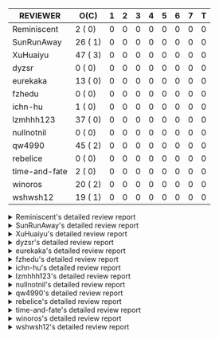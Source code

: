 |   REVIEWER    |  O(C)   | 1 | 2 | 3 | 4 | 5 | 6 | 7 | T |
|---------------|---------|---|---|---|---|---|---|---|---|
| Reminiscent   |  2 ( 0) | 0 | 0 | 0 | 0 | 0 | 0 | 0 | 0 |
| SunRunAway    | 26 ( 1) | 0 | 0 | 0 | 0 | 0 | 0 | 0 | 0 |
| XuHuaiyu      | 47 ( 3) | 0 | 0 | 0 | 0 | 0 | 0 | 0 | 0 |
| dyzsr         |  0 ( 0) | 0 | 0 | 0 | 0 | 0 | 0 | 0 | 0 |
| eurekaka      | 13 ( 0) | 0 | 0 | 0 | 0 | 0 | 0 | 0 | 0 |
| fzhedu        |  0 ( 0) | 0 | 0 | 0 | 0 | 0 | 0 | 0 | 0 |
| ichn-hu       |  1 ( 0) | 0 | 0 | 0 | 0 | 0 | 0 | 0 | 0 |
| lzmhhh123     | 37 ( 0) | 0 | 0 | 0 | 0 | 0 | 0 | 0 | 0 |
| nullnotnil    |  0 ( 0) | 0 | 0 | 0 | 0 | 0 | 0 | 0 | 0 |
| qw4990        | 45 ( 2) | 0 | 0 | 0 | 0 | 0 | 0 | 0 | 0 |
| rebelice      |  0 ( 0) | 0 | 0 | 0 | 0 | 0 | 0 | 0 | 0 |
| time-and-fate |  2 ( 0) | 0 | 0 | 0 | 0 | 0 | 0 | 0 | 0 |
| winoros       | 20 ( 2) | 0 | 0 | 0 | 0 | 0 | 0 | 0 | 0 |
| wshwsh12      | 19 ( 1) | 0 | 0 | 0 | 0 | 0 | 0 | 0 | 0 |


<details> 
  <summary>Reminiscent's detailed review report</summary> 

## To Be Reviewed

|    REPO    |                                                                   PR                                                                   | C | LASTED |
|------------|----------------------------------------------------------------------------------------------------------------------------------------|---|--------|
| tidb/21896 | [planner: fix union doesn't handle collate correctly (#21854)](https://github.com/pingcap/tidb/pull/21896)                             |   | 58d19h |
| tidb/22354 | [planner: do not cache prepared plan if optimization depends on mutable constant (#22349)](https://github.com/pingcap/tidb/pull/22354) |   | 36d22h |


## Reviewed in Last 7 Days

| REPO | PR | C | D | R |
|------|----|---|---|---|


</details> 


<details> 
  <summary>SunRunAway's detailed review report</summary> 

## To Be Reviewed

|     REPO     |                                                                  PR                                                                   | C | LASTED  |
|--------------|---------------------------------------------------------------------------------------------------------------------------------------|---|---------|
| docs-cn/4669 | [sql-optimization: extended statistics documentation](https://github.com/pingcap/docs-cn/pull/4669)                                   |   | 127d17h |
| docs-cn/4913 | [explain: add indexes](https://github.com/pingcap/docs-cn/pull/4913)                                                                  |   | 93d17h  |
| tidb/19178   | [executor: Refactor probe channel](https://github.com/pingcap/tidb/pull/19178)                                                        |   | 188d16h |
| docs-cn/4933 | [explain: add joins](https://github.com/pingcap/docs-cn/pull/4933)                                                                    |   | 89d20h  |
| tidb/19347   | [executor: support new syntax `create/drop binding for digest` for tidb dashboard usage](https://github.com/pingcap/tidb/pull/19347)  |   | 180d23h |
| tidb/19807   | [executor: parallel evaluation for hash aggregate distinct](https://github.com/pingcap/tidb/pull/19807)                               |   | 166d10h |
| tidb/19900   | [executor: enable inline projection for sort&topN](https://github.com/pingcap/tidb/pull/19900)                                        | Y | 161d18h |
| tidb/20140   | [expressions: Support `bin-to-uuid` and `uuid-to-bin`](https://github.com/pingcap/tidb/pull/20140)                                    |   | 148d22h |
| tidb/20220   | [*: new secondary index value format](https://github.com/pingcap/tidb/pull/20220)                                                     |   | 145d16h |
| tidb/20360   | [planner: refine explain info for batch cop](https://github.com/pingcap/tidb/pull/20360)                                              |   | 131d22h |
| tidb/20765   | [planner: support stable result mode](https://github.com/pingcap/tidb/pull/20765)                                                     |   | 107d16h |
| tidb/21207   | [planner: fix the inappropriate out-of-range range estimation rule](https://github.com/pingcap/tidb/pull/21207)                       |   | 86d18h  |
| tidb/21277   | [executor: fix split table with large integers](https://github.com/pingcap/tidb/pull/21277)                                           |   | 84d19h  |
| tidb/21381   | [*: optimize analyze cluster index table](https://github.com/pingcap/tidb/pull/21381)                                                 |   | 79d17h  |
| tidb/21386   | [expression: Disable cast decimal as string push down to TiFlash](https://github.com/pingcap/tidb/pull/21386)                         |   | 79d16h  |
| tidb/21834   | [planner: enhanced index range calculation plan](https://github.com/pingcap/tidb/pull/21834)                                          |   | 63d18h  |
| tidb/21876   | [planner: bypass the DNF restriction if index merge hint is specified (#20799)](https://github.com/pingcap/tidb/pull/21876)           |   | 61d19h  |
| tidb/21878   | [planner: do not push down lock to pointGet/bacthPointGet when selection exists](https://github.com/pingcap/tidb/pull/21878)          |   | 61d18h  |
| tidb/21956   | [planner/preprocessor: disallow into-outfile clause in some place](https://github.com/pingcap/tidb/pull/21956)                        |   | 56d22h  |
| tidb/22026   | [expression: separated arithmeticPlusIntSig](https://github.com/pingcap/tidb/pull/22026)                                              |   | 54d20h  |
| tidb/22043   | [planner, executor: enhance the limit pushdown rule.](https://github.com/pingcap/tidb/pull/22043)                                     |   | 52d10h  |
| tidb/22114   | [test: fix globalkilltest (#21987)](https://github.com/pingcap/tidb/pull/22114)                                                       |   | 49d12h  |
| tidb/22181   | [planner, expression: fix error when using IN combined with subquery (#22080)](https://github.com/pingcap/tidb/pull/22181)            |   | 43d17h  |
| tidb/22217   | [*: rewrite origin SQL with default DB for SQL bindings (#21275)](https://github.com/pingcap/tidb/pull/22217)                         |   | 42d17h  |
| tidb/22365   | [planner: check index valid while forUpdateRead (#22152)](https://github.com/pingcap/tidb/pull/22365)                                 |   | 36d19h  |
| tidb/22379   | [[experiment] executor: allow aggregation to spill disk when running out of memory quota](https://github.com/pingcap/tidb/pull/22379) |   | 35d19h  |


## Reviewed in Last 7 Days

| REPO | PR | C | D | R |
|------|----|---|---|---|


</details> 


<details> 
  <summary>XuHuaiyu's detailed review report</summary> 

## To Be Reviewed

|     REPO     |                                                                              PR                                                                              | C | LASTED  |
|--------------|--------------------------------------------------------------------------------------------------------------------------------------------------------------|---|---------|
| tidb/19900   | [executor: enable inline projection for sort&topN](https://github.com/pingcap/tidb/pull/19900)                                                               | Y | 161d18h |
| docs-cn/5323 | [Update parameter type description](https://github.com/pingcap/docs-cn/pull/5323)                                                                            |   | 30d18h  |
| tidb/19957   | [executor: add builtin aggregate function `json_arrayagg`](https://github.com/pingcap/tidb/pull/19957)                                                       | Y | 159d13h |
| tidb/20040   | [planner, expression: take NullFlag into consideration when optimize the `int non-const` <cmp > `non-int const`](https://github.com/pingcap/tidb/pull/20040) | Y | 154d13h |
| tidb/20140   | [expressions: Support `bin-to-uuid` and `uuid-to-bin`](https://github.com/pingcap/tidb/pull/20140)                                                           |   | 148d22h |
| tidb/20311   | [expression: fix overflow error when convert bit to int64 (#20266)](https://github.com/pingcap/tidb/pull/20311)                                              |   | 140d21h |
| tidb/20576   | [*: fix stats feedback after tableReader handle multiple ranges](https://github.com/pingcap/tidb/pull/20576)                                                 |   | 119d12h |
| tidb/20790   | [collation: add pinyin collation for chinese charset support](https://github.com/pingcap/tidb/pull/20790)                                                    |   | 106d20h |
| tidb/20905   | [planner: fix statement-optimize not work in `TryFastPlan`](https://github.com/pingcap/tidb/pull/20905)                                                      |   | 103d17h |
| tidb/20972   | [expression: POC implementation of Vitess hashing algorithm.](https://github.com/pingcap/tidb/pull/20972)                                                    |   | 99d0h   |
| tidb/21064   | [planner, executor: fix cast not check error](https://github.com/pingcap/tidb/pull/21064)                                                                    |   | 94d8h   |
| tidb/21149   | [executor:Add runtime stat for IndexMergeReaderExecutor (#20653)](https://github.com/pingcap/tidb/pull/21149)                                                |   | 90d14h  |
| tidb/21228   | [executor: return the result immediately when combining LIMIT row_count with DISTINCT](https://github.com/pingcap/tidb/pull/21228)                           |   | 86d13h  |
| tidb/21304   | [executor: Add the HashAggExec runtime information (#20577)](https://github.com/pingcap/tidb/pull/21304)                                                     |   | 84d12h  |
| tidb/21334   | [*: make rollback work on user-defined variables](https://github.com/pingcap/tidb/pull/21334)                                                                |   | 83d13h  |
| tidb/21340   | [executor: initialize expensive query handler on domain creation](https://github.com/pingcap/tidb/pull/21340)                                                |   | 82d23h  |
| tidb/21476   | [planner: check for decimal format in cast expr (#20836)](https://github.com/pingcap/tidb/pull/21476)                                                        |   | 76d15h  |
| tidb/21536   | [executor: add slow-log file meta cache to avoid repeat read file meta information](https://github.com/pingcap/tidb/pull/21536)                              |   | 72d14h  |
| tidb/21564   | [ddl: fix Incorrect behavior of NO_ZERO_DATE when altering table](https://github.com/pingcap/tidb/pull/21564)                                                |   | 71d15h  |
| tidb/21626   | [test: convert test to benchmard test to make ci stable (#21616)](https://github.com/pingcap/tidb/pull/21626)                                                |   | 69d22h  |
| tidb/21680   | [planner: report error when ORDER BY conflicts with DISTINCT (#21286)](https://github.com/pingcap/tidb/pull/21680)                                           |   | 68d16h  |
| tidb/21853   | [expression: fix compatibility behaviors in time_format with MySQL (#21559)](https://github.com/pingcap/tidb/pull/21853)                                     |   | 62d18h  |
| tidb/21896   | [planner: fix union doesn't handle collate correctly (#21854)](https://github.com/pingcap/tidb/pull/21896)                                                   |   | 58d19h  |
| tidb/22014   | [executor: fix unstable test Issue16696 (#22009)](https://github.com/pingcap/tidb/pull/22014)                                                                |   | 55d16h  |
| tidb/22131   | [privilege: remove leading and trailing space when create user and role](https://github.com/pingcap/tidb/pull/22131)                                         |   | 48d19h  |
| tidb/22149   | [session: set process info before building plan (#22101)](https://github.com/pingcap/tidb/pull/22149)                                                        |   | 44d19h  |
| tidb/22163   | [expression: separated arithmeticMinusIntSig](https://github.com/pingcap/tidb/pull/22163)                                                                    |   | 44d13h  |
| tidb/22186   | [executor: fix select into outfile with year type column has no data (#22175)](https://github.com/pingcap/tidb/pull/22186)                                   |   | 43d16h  |
| tidb/22294   | [planner, table: optimize the list partition pruner for range query](https://github.com/pingcap/tidb/pull/22294)                                             |   | 40d19h  |
| tidb/22307   | [ddl: fix update can see columns not public](https://github.com/pingcap/tidb/pull/22307)                                                                     |   | 40d15h  |
| tidb/22381   | [planner: check schema stale for plan cache when forUpdateRead](https://github.com/pingcap/tidb/pull/22381)                                                  |   | 35d14h  |
| tidb/22407   | [types: fix return err when decimal from string value](https://github.com/pingcap/tidb/pull/22407)                                                           |   | 33d19h  |
| tidb/22418   | [expression: Optimize builtinArithmeticModRealSig and builtinGreatestDecimalSig using MergeNull method](https://github.com/pingcap/tidb/pull/22418)          |   | 30d23h  |
| tidb/22426   | [expression: fix bugs in builtinfunction ArithmeticMinusInt logic](https://github.com/pingcap/tidb/pull/22426)                                               |   | 30d16h  |
| tidb/22432   | [types,execute: fix errcode return like mysql when inserting incorrect int value ](https://github.com/pingcap/tidb/pull/22432)                               |   | 29d21h  |
| tidb/22472   | [planner, statistics: build the global statistics for the partition table](https://github.com/pingcap/tidb/pull/22472)                                       |   | 27d16h  |
| tidb/22507   | [types: fix the bug about the wrong query result for decimal type ](https://github.com/pingcap/tidb/pull/22507)                                              |   | 23d23h  |
| tidb/22616   | [expression: from_unixtime accept 64-bit integers](https://github.com/pingcap/tidb/pull/22616)                                                               |   | 19d23h  |
| tidb/22617   | [metrics: fix wrong bucket name of coprocessor cache (#22454)](https://github.com/pingcap/tidb/pull/22617)                                                   |   | 19d22h  |
| tidb/22624   | [ planner: not pruning column used by union scan condition (#21640)](https://github.com/pingcap/tidb/pull/22624)                                             |   | 19d16h  |
| tidb/22640   | [*: refactor ExecuteInternal to return single resultset (#22546)](https://github.com/pingcap/tidb/pull/22640)                                                |   | 16d20h  |
| tidb/22696   | [expression: enable arithmetic Mod push down](https://github.com/pingcap/tidb/pull/22696)                                                                    |   | 14d17h  |
| tidb/22711   | [executor: Fix inline schema name](https://github.com/pingcap/tidb/pull/22711)                                                                               |   | 14d11h  |
| tidb/22722   | [planner, errno: make error code of ErrMixOfGroupFuncAndFields consistent with MySQL](https://github.com/pingcap/tidb/pull/22722)                            |   | 13d20h  |
| tidb/22736   | [executor: fix load data losing connection when batch_dml_size is set (#22724)](https://github.com/pingcap/tidb/pull/22736)                                  |   | 12d23h  |
| tidb/22737   | [executor: fix load data losing connection when batch_dml_size is set (#22724)](https://github.com/pingcap/tidb/pull/22737)                                  |   | 12d23h  |
| tidb/22770   | [planner,cascade: remove useless codes](https://github.com/pingcap/tidb/pull/22770)                                                                          |   | 2d12h   |


## Reviewed in Last 7 Days

| REPO | PR | C | D | R |
|------|----|---|---|---|


</details> 


<details> 
  <summary>dyzsr's detailed review report</summary> 

## To Be Reviewed

| REPO | PR | C | LASTED |
|------|----|---|--------|


## Reviewed in Last 7 Days

| REPO | PR | C | D | R |
|------|----|---|---|---|


</details> 


<details> 
  <summary>eurekaka's detailed review report</summary> 

## To Be Reviewed

|    REPO    |                                                                   PR                                                                   | C | LASTED  |
|------------|----------------------------------------------------------------------------------------------------------------------------------------|---|---------|
| tidb/19347 | [executor: support new syntax `create/drop binding for digest` for tidb dashboard usage](https://github.com/pingcap/tidb/pull/19347)   |   | 180d23h |
| tidb/20877 | [statistics: collect index usage information](https://github.com/pingcap/tidb/pull/20877)                                              |   | 104d16h |
| tidb/21444 | [planner: ignore anonymous index while tiflash replica is available](https://github.com/pingcap/tidb/pull/21444)                       |   | 77d12h  |
| tidb/21680 | [planner: report error when ORDER BY conflicts with DISTINCT (#21286)](https://github.com/pingcap/tidb/pull/21680)                     |   | 68d16h  |
| tidb/21994 | [range: fix overflow value access index ](https://github.com/pingcap/tidb/pull/21994)                                                  |   | 55d22h  |
| tidb/22342 | [session: fix two cases when updating bind info (#22338)](https://github.com/pingcap/tidb/pull/22342)                                  |   | 37d18h  |
| tidb/22354 | [planner: do not cache prepared plan if optimization depends on mutable constant (#22349)](https://github.com/pingcap/tidb/pull/22354) |   | 36d22h  |
| tidb/22369 | [session: fix the duplicate binding case when updating bind info (#22367)](https://github.com/pingcap/tidb/pull/22369)                 |   | 36d17h  |
| tidb/22416 | [core: fix subQuery at projection in only_full_group](https://github.com/pingcap/tidb/pull/22416)                                      |   | 32d11h  |
| tidb/22559 | [planner: split test data from test cases in cbo_test.go](https://github.com/pingcap/tidb/pull/22559)                                  |   | 21d19h  |
| tidb/22725 | [planner, distsql: fix the behaviour of building ranges for TiFlash](https://github.com/pingcap/tidb/pull/22725)                       |   | 13d19h  |
| tidb/22733 | [bindinfo: use new sql apis (#22653)](https://github.com/pingcap/tidb/pull/22733)                                                      |   | 13d15h  |
| tidb/22734 | [bindinfo: use new sql apis (#22653)](https://github.com/pingcap/tidb/pull/22734)                                                      |   | 13d15h  |


## Reviewed in Last 7 Days

| REPO | PR | C | D | R |
|------|----|---|---|---|


</details> 


<details> 
  <summary>fzhedu's detailed review report</summary> 

## To Be Reviewed

| REPO | PR | C | LASTED |
|------|----|---|--------|


## Reviewed in Last 7 Days

| REPO | PR | C | D | R |
|------|----|---|---|---|


</details> 


<details> 
  <summary>ichn-hu's detailed review report</summary> 

## To Be Reviewed

|    REPO    |                                                            PR                                                            | C | LASTED |
|------------|--------------------------------------------------------------------------------------------------------------------------|---|--------|
| tidb/21853 | [expression: fix compatibility behaviors in time_format with MySQL (#21559)](https://github.com/pingcap/tidb/pull/21853) |   | 62d18h |


## Reviewed in Last 7 Days

| REPO | PR | C | D | R |
|------|----|---|---|---|


</details> 


<details> 
  <summary>lzmhhh123's detailed review report</summary> 

## To Be Reviewed

|     REPO     |                                                                  PR                                                                   | C | LASTED  |
|--------------|---------------------------------------------------------------------------------------------------------------------------------------|---|---------|
| tidb/19347   | [executor: support new syntax `create/drop binding for digest` for tidb dashboard usage](https://github.com/pingcap/tidb/pull/19347)  |   | 180d23h |
| docs-cn/4913 | [explain: add indexes](https://github.com/pingcap/docs-cn/pull/4913)                                                                  |   | 93d17h  |
| tidb/20444   | [expression: add json_merge_patch](https://github.com/pingcap/tidb/pull/20444)                                                        |   | 126d21h |
| tidb/20465   | [expression: add uuidShortFunction](https://github.com/pingcap/tidb/pull/20465)                                                       |   | 125d19h |
| tidb/20642   | [executor: modify admin executors to support partitioned table with global index](https://github.com/pingcap/tidb/pull/20642)         |   | 114d15h |
| tidb/20825   | [executor: add diagnosis rule to check Transparent Huge Pages(THP) enabled (#20611)](https://github.com/pingcap/tidb/pull/20825)      |   | 105d18h |
| tidb/20903   | [planner: fix confused and unnecessary double-projection in plans.](https://github.com/pingcap/tidb/pull/20903)                       |   | 103d17h |
| tidb/21018   | [planner: don't push down null sensitive join conditions (#19620)](https://github.com/pingcap/tidb/pull/21018)                        |   | 97d16h  |
| tidb/21195   | [brie: integrate lightning to suport IMPORT statement](https://github.com/pingcap/tidb/pull/21195)                                    |   | 86d22h  |
| tidb/21334   | [*: make rollback work on user-defined variables](https://github.com/pingcap/tidb/pull/21334)                                         |   | 83d13h  |
| tidb/21347   | [session: make rollback work on global variables](https://github.com/pingcap/tidb/pull/21347)                                         |   | 82d19h  |
| tidb/21401   | [expression: incompatibility with MySQL for ADDTIME()](https://github.com/pingcap/tidb/pull/21401)                                    |   | 79d11h  |
| tidb/21444   | [planner: ignore anonymous index while tiflash replica is available](https://github.com/pingcap/tidb/pull/21444)                      |   | 77d12h  |
| tidb/21487   | [*: ensure TABLE statement works](https://github.com/pingcap/tidb/pull/21487)                                                         |   | 76d4h   |
| tidb/21641   | [executor: Fix pessimistic lock doesn't work on the partition table for subquery/joins](https://github.com/pingcap/tidb/pull/21641)   |   | 69d17h  |
| tidb/21651   | [planner: allow filter condition pushing down to IndexScan for prefix index](https://github.com/pingcap/tidb/pull/21651)              |   | 69d13h  |
| tidb/21680   | [planner: report error when ORDER BY conflicts with DISTINCT (#21286)](https://github.com/pingcap/tidb/pull/21680)                    |   | 68d16h  |
| tidb/21954   | [planner/cascades: add rule `PushSelDownApply`](https://github.com/pingcap/tidb/pull/21954)                                           |   | 56d23h  |
| tidb/22126   | [*: add `sys` schema, `sys.SCHEMA_UNUSED_INDEXES` view and `sys.SCHEMA_INDEX_USAGE` view](https://github.com/pingcap/tidb/pull/22126) |   | 48d19h  |
| tidb/22149   | [session: set process info before building plan (#22101)](https://github.com/pingcap/tidb/pull/22149)                                 |   | 44d19h  |
| tidb/22188   | [planner: do not use indexMerge when the path only use a single index (#22168)](https://github.com/pingcap/tidb/pull/22188)           |   | 43d13h  |
| tidb/22361   | [table: fix insert into _tidb_rowid panic and rebase it if needed (#22062)](https://github.com/pingcap/tidb/pull/22361)               |   | 36d20h  |
| tidb/22372   | [executor: fix SelectForUpdate in decorrelated subquery under pessimistic mode](https://github.com/pingcap/tidb/pull/22372)           |   | 36d9h   |
| tidb/22426   | [expression: fix bugs in builtinfunction ArithmeticMinusInt logic](https://github.com/pingcap/tidb/pull/22426)                        |   | 30d16h  |
| tidb/22430   | [*: refactor table.Table interface, clean up unnecessay methods](https://github.com/pingcap/tidb/pull/22430)                          |   | 29d23h  |
| tidb/22433   | [statistics: merge partition-level TopN to global-level TopN](https://github.com/pingcap/tidb/pull/22433)                             |   | 29d19h  |
| tidb/22463   | [executor: make memory tracker for aggregate more accurate.](https://github.com/pingcap/tidb/pull/22463)                              |   | 27d23h  |
| tidb/22478   | [planner, executor: fix query partition table with global unique index get wrong result](https://github.com/pingcap/tidb/pull/22478)  |   | 27d13h  |
| tidb/22631   | [executor: refine window processor](https://github.com/pingcap/tidb/pull/22631)                                                       |   | 17d22h  |
| tidb/22656   | [*: move new api out of session package (#22591)](https://github.com/pingcap/tidb/pull/22656)                                         |   | 16d0h   |
| tidb/22657   | [*: move new api out of session package (#22591)](https://github.com/pingcap/tidb/pull/22657)                                         |   | 16d0h   |
| tidb/22662   | [planner/core: let mpp support partition tables](https://github.com/pingcap/tidb/pull/22662)                                          |   | 15d18h  |
| tidb/22699   | [brie: add error info column and history backup/restore info in sql](https://github.com/pingcap/tidb/pull/22699)                      |   | 14d16h  |
| tidb/22714   | [executor: add close recordSet in executor](https://github.com/pingcap/tidb/pull/22714)                                               |   | 13d23h  |
| tidb/22728   | [store/tikv_driver:move MemManager from KVStore to tikvStore](https://github.com/pingcap/tidb/pull/22728)                             |   | 13d18h  |
| tidb/22734   | [bindinfo: use new sql apis (#22653)](https://github.com/pingcap/tidb/pull/22734)                                                     |   | 13d15h  |
| tidb/22752   | [server, sessionctx: Support for the status command of MySQL Shell](https://github.com/pingcap/tidb/pull/22752)                       |   | 12d1h   |


## Reviewed in Last 7 Days

| REPO | PR | C | D | R |
|------|----|---|---|---|


</details> 


<details> 
  <summary>nullnotnil's detailed review report</summary> 

## To Be Reviewed

| REPO | PR | C | LASTED |
|------|----|---|--------|


## Reviewed in Last 7 Days

| REPO | PR | C | D | R |
|------|----|---|---|---|


</details> 


<details> 
  <summary>qw4990's detailed review report</summary> 

## To Be Reviewed

|    REPO    |                                                                           PR                                                                           | C | LASTED  |
|------------|--------------------------------------------------------------------------------------------------------------------------------------------------------|---|---------|
| tidb/19029 | [types: fix unexpected NOT_NULL flags](https://github.com/pingcap/tidb/pull/19029)                                                                     |   | 195d22h |
| tidb/20354 | [planner: rename relational operators (#14575)](https://github.com/pingcap/tidb/pull/20354)                                                            | Y | 133d5h  |
| tidb/20708 | [*: separate auto_increment ID allocator from _tidb_rowid allocator](https://github.com/pingcap/tidb/pull/20708)                                       |   | 111d20h |
| tidb/20972 | [expression: POC implementation of Vitess hashing algorithm.](https://github.com/pingcap/tidb/pull/20972)                                              |   | 99d0h   |
| tidb/21018 | [planner: don't push down null sensitive join conditions (#19620)](https://github.com/pingcap/tidb/pull/21018)                                         |   | 97d16h  |
| tidb/21149 | [executor:Add runtime stat for IndexMergeReaderExecutor (#20653)](https://github.com/pingcap/tidb/pull/21149)                                          |   | 90d14h  |
| tidb/21304 | [executor: Add the HashAggExec runtime information (#20577)](https://github.com/pingcap/tidb/pull/21304)                                               |   | 84d12h  |
| tidb/21318 | [planner, expression: use the range of column types to simplify expressions](https://github.com/pingcap/tidb/pull/21318)                               |   | 83d18h  |
| tidb/21401 | [expression: incompatibility with MySQL for ADDTIME()](https://github.com/pingcap/tidb/pull/21401)                                                     |   | 79d11h  |
| tidb/21476 | [planner: check for decimal format in cast expr (#20836)](https://github.com/pingcap/tidb/pull/21476)                                                  |   | 76d15h  |
| tidb/21508 | [execution: fix dayofweek('0000-00-00') behavior](https://github.com/pingcap/tidb/pull/21508)                                                          |   | 75d9h   |
| tidb/21680 | [planner: report error when ORDER BY conflicts with DISTINCT (#21286)](https://github.com/pingcap/tidb/pull/21680)                                     |   | 68d16h  |
| tidb/21876 | [planner: bypass the DNF restriction if index merge hint is specified (#20799)](https://github.com/pingcap/tidb/pull/21876)                            |   | 61d19h  |
| tidb/21887 | [types: support %X %V %W formats for STR_TO_DATE()](https://github.com/pingcap/tidb/pull/21887)                                                        |   | 60d11h  |
| tidb/21930 | [planner: propagate NDV of column groups across plan nodes (#17854)](https://github.com/pingcap/tidb/pull/21930)                                       |   | 57d18h  |
| tidb/21977 | [expression: log functions that can not be pushed to cop](https://github.com/pingcap/tidb/pull/21977)                                                  |   | 56d15h  |
| tidb/22090 | [planner: push aggregation operators down to projection and union by default](https://github.com/pingcap/tidb/pull/22090)                              |   | 49d22h  |
| tidb/22146 | [executor: forbid SFU on view](https://github.com/pingcap/tidb/pull/22146)                                                                             |   | 44d21h  |
| tidb/22217 | [*: rewrite origin SQL with default DB for SQL bindings (#21275)](https://github.com/pingcap/tidb/pull/22217)                                          |   | 42d17h  |
| tidb/22234 | [executor, planner: ON DUPLICATE UPDATE can refer to un-project col (#14412)](https://github.com/pingcap/tidb/pull/22234)                              |   | 42d15h  |
| tidb/22261 | [time: fix parse datetime won't truncate the reluctant string (#22232)](https://github.com/pingcap/tidb/pull/22261)                                    |   | 41d19h  |
| tidb/22307 | [ddl: fix update can see columns not public](https://github.com/pingcap/tidb/pull/22307)                                                               |   | 40d15h  |
| tidb/22342 | [session: fix two cases when updating bind info (#22338)](https://github.com/pingcap/tidb/pull/22342)                                                  |   | 37d18h  |
| tidb/22369 | [session: fix the duplicate binding case when updating bind info (#22367)](https://github.com/pingcap/tidb/pull/22369)                                 |   | 36d17h  |
| tidb/22374 | [expression: separated arithmeticIntDivideSig](https://github.com/pingcap/tidb/pull/22374)                                                             |   | 36d0h   |
| tidb/22415 | [ddl: refactor placement package](https://github.com/pingcap/tidb/pull/22415)                                                                          |   | 32d17h  |
| tidb/22426 | [expression: fix bugs in builtinfunction ArithmeticMinusInt logic](https://github.com/pingcap/tidb/pull/22426)                                         |   | 30d16h  |
| tidb/22433 | [statistics: merge partition-level TopN to global-level TopN](https://github.com/pingcap/tidb/pull/22433)                                              |   | 29d19h  |
| tidb/22456 | [distsql, executor: disable cache during staleness transaction](https://github.com/pingcap/tidb/pull/22456)                                            |   | 28d15h  |
| tidb/22471 | [ddl, executor: fix creating unique index without partition column error when enable-global-index is true](https://github.com/pingcap/tidb/pull/22471) |   | 27d17h  |
| tidb/22489 | [infoschema: support query partition_id from infoschema.partitions (#22240)](https://github.com/pingcap/tidb/pull/22489)                               |   | 26d19h  |
| tidb/22507 | [types: fix the bug about the wrong query result for decimal type ](https://github.com/pingcap/tidb/pull/22507)                                        |   | 23d23h  |
| tidb/22541 | [expression: Support builtin function SOUNDEX](https://github.com/pingcap/tidb/pull/22541)                                                             |   | 22d9h   |
| tidb/22565 | [statistics: fix panic occurs when stats cache inconsistency (#22465)](https://github.com/pingcap/tidb/pull/22565)                                     | Y | 21d17h  |
| tidb/22625 | [planner, statistics: allow (auto) analyze single partition in dynamic-only mode](https://github.com/pingcap/tidb/pull/22625)                          |   | 19d14h  |
| tidb/22641 | [*: do not report error for prepared stmt execution if tidb_snapshot is set (#22568)](https://github.com/pingcap/tidb/pull/22641)                      |   | 16d19h  |
| tidb/22649 | [planner: decorrelate LogicalApply with inner join as the inner child](https://github.com/pingcap/tidb/pull/22649)                                     |   | 16d16h  |
| tidb/22666 | [expression: correct constant propagation for collation](https://github.com/pingcap/tidb/pull/22666)                                                   |   | 15d18h  |
| tidb/22687 | [*: refactor the RestrictedSQLExecutor interface (#22579)](https://github.com/pingcap/tidb/pull/22687)                                                 |   | 14d21h  |
| tidb/22701 | [expression: refine performance of EXTRACT function](https://github.com/pingcap/tidb/pull/22701)                                                       |   | 14d15h  |
| tidb/22731 | [brie/: add GetVersion function for tidbGlueSession](https://github.com/pingcap/tidb/pull/22731)                                                       |   | 13d17h  |
| tidb/22733 | [bindinfo: use new sql apis (#22653)](https://github.com/pingcap/tidb/pull/22733)                                                                      |   | 13d15h  |
| tidb/22734 | [bindinfo: use new sql apis (#22653)](https://github.com/pingcap/tidb/pull/22734)                                                                      |   | 13d15h  |
| tidb/22760 | [expression: Fix wrong error info](https://github.com/pingcap/tidb/pull/22760)                                                                         |   | 10d0h   |
| tidb/22777 | [expression: Treat non null Enum as bool true](https://github.com/pingcap/tidb/pull/22777)                                                             |   | 1d15h   |


## Reviewed in Last 7 Days

| REPO | PR | C | D | R |
|------|----|---|---|---|


</details> 


<details> 
  <summary>rebelice's detailed review report</summary> 

## To Be Reviewed

| REPO | PR | C | LASTED |
|------|----|---|--------|


## Reviewed in Last 7 Days

| REPO | PR | C | D | R |
|------|----|---|---|---|


</details> 


<details> 
  <summary>time-and-fate's detailed review report</summary> 

## To Be Reviewed

|    REPO    |                                                               PR                                                                | C | LASTED  |
|------------|---------------------------------------------------------------------------------------------------------------------------------|---|---------|
| tidb/20877 | [statistics: collect index usage information](https://github.com/pingcap/tidb/pull/20877)                                       |   | 104d16h |
| tidb/22682 | [statistics: introduce new estimation logic when index histogram fails to estimate](https://github.com/pingcap/tidb/pull/22682) |   | 15d8h   |


## Reviewed in Last 7 Days

| REPO | PR | C | D | R |
|------|----|---|---|---|


</details> 


<details> 
  <summary>winoros's detailed review report</summary> 

## To Be Reviewed

|     REPO     |                                                              PR                                                              | C | LASTED  |
|--------------|------------------------------------------------------------------------------------------------------------------------------|---|---------|
| tidb/19957   | [executor: add builtin aggregate function `json_arrayagg`](https://github.com/pingcap/tidb/pull/19957)                       | Y | 159d13h |
| docs-cn/4669 | [sql-optimization: extended statistics documentation](https://github.com/pingcap/docs-cn/pull/4669)                          |   | 127d17h |
| tidb/20311   | [expression: fix overflow error when convert bit to int64 (#20266)](https://github.com/pingcap/tidb/pull/20311)              |   | 140d21h |
| tidb/20765   | [planner: support stable result mode](https://github.com/pingcap/tidb/pull/20765)                                            |   | 107d16h |
| tidb/20877   | [statistics: collect index usage information](https://github.com/pingcap/tidb/pull/20877)                                    |   | 104d16h |
| tidb/21018   | [planner: don't push down null sensitive join conditions (#19620)](https://github.com/pingcap/tidb/pull/21018)               |   | 97d16h  |
| tidb/21207   | [planner: fix the inappropriate out-of-range range estimation rule](https://github.com/pingcap/tidb/pull/21207)              |   | 86d18h  |
| tidb/21476   | [planner: check for decimal format in cast expr (#20836)](https://github.com/pingcap/tidb/pull/21476)                        |   | 76d15h  |
| tidb/21487   | [*: ensure TABLE statement works](https://github.com/pingcap/tidb/pull/21487)                                                |   | 76d4h   |
| tidb/21876   | [planner: bypass the DNF restriction if index merge hint is specified (#20799)](https://github.com/pingcap/tidb/pull/21876)  |   | 61d19h  |
| tidb/21930   | [planner: propagate NDV of column groups across plan nodes (#17854)](https://github.com/pingcap/tidb/pull/21930)             |   | 57d18h  |
| tidb/22090   | [planner: push aggregation operators down to projection and union by default](https://github.com/pingcap/tidb/pull/22090)    |   | 49d22h  |
| tidb/22365   | [planner: check index valid while forUpdateRead (#22152)](https://github.com/pingcap/tidb/pull/22365)                        |   | 36d19h  |
| tidb/22489   | [infoschema: support query partition_id from infoschema.partitions (#22240)](https://github.com/pingcap/tidb/pull/22489)     |   | 26d19h  |
| tidb/22504   | [*:Fix the fetchHotRegion bug that the count always zero](https://github.com/pingcap/tidb/pull/22504)                        |   | 24d19h  |
| tidb/22565   | [statistics: fix panic occurs when stats cache inconsistency (#22465)](https://github.com/pingcap/tidb/pull/22565)           | Y | 21d17h  |
| tidb/22603   | [statistics: merge the partition-level histograms to a global-level histogram](https://github.com/pingcap/tidb/pull/22603)   |   | 20d15h  |
| tidb/22624   | [ planner: not pruning column used by union scan condition (#21640)](https://github.com/pingcap/tidb/pull/22624)             |   | 19d16h  |
| tidb/22652   | [session, util: update session to use new APIs](https://github.com/pingcap/tidb/pull/22652)                                  |   | 16d3h   |
| tidb/22713   | [expression: Add warning info for exprs that can not be pushed to storage layer](https://github.com/pingcap/tidb/pull/22713) |   | 13d23h  |


## Reviewed in Last 7 Days

| REPO | PR | C | D | R |
|------|----|---|---|---|


</details> 


<details> 
  <summary>wshwsh12's detailed review report</summary> 

## To Be Reviewed

|    REPO    |                                                              PR                                                              | C | LASTED  |
|------------|------------------------------------------------------------------------------------------------------------------------------|---|---------|
| tidb/19557 | [*: Integrate timeline tracing with TiKV](https://github.com/pingcap/tidb/pull/19557)                                        |   | 173d23h |
| tidb/19807 | [executor: parallel evaluation for hash aggregate distinct](https://github.com/pingcap/tidb/pull/19807)                      |   | 166d10h |
| tidb/19957 | [executor: add builtin aggregate function `json_arrayagg`](https://github.com/pingcap/tidb/pull/19957)                       | Y | 159d13h |
| tidb/21381 | [*: optimize analyze cluster index table](https://github.com/pingcap/tidb/pull/21381)                                        |   | 79d17h  |
| tidb/21487 | [*: ensure TABLE statement works](https://github.com/pingcap/tidb/pull/21487)                                                |   | 76d4h   |
| tidb/21887 | [types: support %X %V %W formats for STR_TO_DATE()](https://github.com/pingcap/tidb/pull/21887)                              |   | 60d11h  |
| tidb/22261 | [time: fix parse datetime won't truncate the reluctant string (#22232)](https://github.com/pingcap/tidb/pull/22261)          |   | 41d19h  |
| tidb/22269 | [executor: check storage.block-cache.capacity value](https://github.com/pingcap/tidb/pull/22269)                             |   | 41d16h  |
| tidb/22378 | [executor: vectorize hash aggregate](https://github.com/pingcap/tidb/pull/22378)                                             |   | 35d19h  |
| tidb/22382 | [*: add infoschema client errors](https://github.com/pingcap/tidb/pull/22382)                                                |   | 35d5h   |
| tidb/22426 | [expression: fix bugs in builtinfunction ArithmeticMinusInt logic](https://github.com/pingcap/tidb/pull/22426)               |   | 30d16h  |
| tidb/22475 | [*: fix parser error format when value overflow](https://github.com/pingcap/tidb/pull/22475)                                 |   | 27d16h  |
| tidb/22628 | [executor: Improve max/min window function with deque-based sliding window](https://github.com/pingcap/tidb/pull/22628)      |   | 18d23h  |
| tidb/22674 | [*: introduce FormatSQL and MustFormatSQL](https://github.com/pingcap/tidb/pull/22674)                                       |   | 15d16h  |
| tidb/22713 | [expression: Add warning info for exprs that can not be pushed to storage layer](https://github.com/pingcap/tidb/pull/22713) |   | 13d23h  |
| tidb/22725 | [planner, distsql: fix the behaviour of building ranges for TiFlash](https://github.com/pingcap/tidb/pull/22725)             |   | 13d19h  |
| tidb/22748 | [executor, privilege: fix failure on grant USAGE privilege operation](https://github.com/pingcap/tidb/pull/22748)            |   | 12d16h  |
| tidb/22772 | [Executor: Resolve bug where show index from perf_schema had no results](https://github.com/pingcap/tidb/pull/22772)         |   | 2d10h   |
| tidb/22781 | [executor: load_data.go is changed](https://github.com/pingcap/tidb/pull/22781)                                              |   | 17h     |


## Reviewed in Last 7 Days

| REPO | PR | C | D | R |
|------|----|---|---|---|


</details> 

